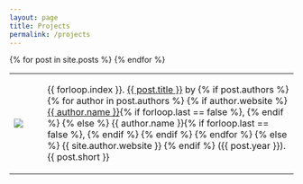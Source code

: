 ```yaml
---
layout: page
title: Projects
permalink: /projects
---
```


<table class="project-table">
  <tbody>
    {% for post in site.posts %}
      <tr>
        <td class="project-cell-left">
          <a href="{{ post.url }}"><img src="/assets/img/{{ post.image }}" class="project-thumbnail"></a>
        </td>
        <td class="project-cell-right">
          <ul>
            {{ forloop.index }}. <a href="{{ post.url }}">{{ post.title }}</a> by
              {% if post.authors %}
                {% for author in post.authors %}
                  <!-- Website present -->
                  {% if author.website %} 
                    <a href="{{ author.website }}">{{ author.name }}</a>{% if forloop.last == false %}, {% endif %}
                  <!-- No website present -->
                  {% else %}
                    {{ author.name }}{% if forloop.last == false %}, {% endif %}
                  {% endif %}
                {% endfor %}
              {% else %}
                {{ site.author.website }}
              {% endif %}
              ({{ post.year }}).
              <span class="project-description">{{ post.short }}</span>
          </ul>
        </td>
      </tr>
    {% endfor %}
  </tbody>
</table>